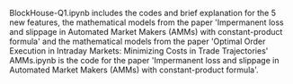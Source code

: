 BlockHouse-Q1.ipynb includes the codes and brief explanation for the 5 new features, the mathematical models from the paper 'Impermanent loss and slippage in Automated Market Makers (AMMs) with constant-product formula' and the mathematical models from the paper 'Optimal Order Execution in Intraday Markets: Minimizing Costs
in Trade Trajectories'
AMMs.ipynb is the code for the paper 'Impermanent loss and slippage in Automated Market Makers (AMMs) with constant-product formula'. 
